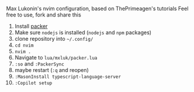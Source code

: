 Max Lukonin's nvim configuration, based on ThePrimeagen's tutorials
Feel free to use, fork and share this

1. Install [packer](https://github.com/wbthomason/packer.nvim)
3. Make sure `nodejs` is installed (`nodejs` and `npm` packages)
4. clone repository into `~/.config/`
6. `cd nvim`
7. `nvim .`
8. Navigate to `lua/mxluk/packer.lua`
9. `:so` and `:PackerSync`
10. maybe restart (`:q` and reopen)
11. `:MasonInstall typescript-language-server`
12. `:Copilot setup`
